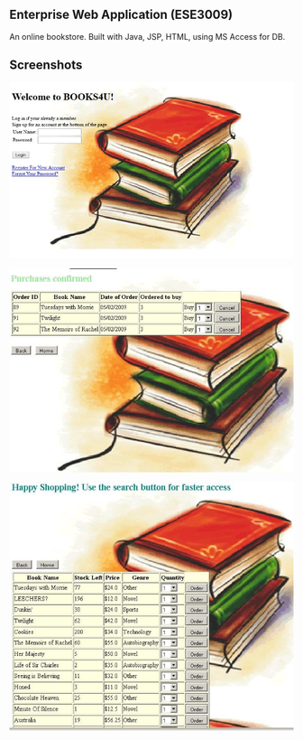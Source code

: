 ## Enterprise Web Application (ESE3009)

An online bookstore.
Built with Java, JSP, HTML, using MS Access for DB.

## Screenshots

![main](screenshots/main.jpg)

![purchase](screenshots/purchase.jpg)

![stocklist](screenshots/stocklist.jpg)

